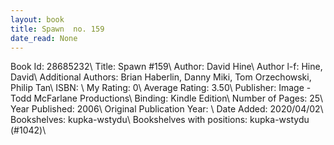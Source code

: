 ```yaml
---
layout: book
title: Spawn  no. 159
date_read: None
---
```


Book Id: 28685232\ 
Title: Spawn #159\ 
Author: David Hine\ 
Author l-f: Hine, David\ 
Additional Authors: Brian Haberlin, Danny Miki, Tom Orzechowski, Philip Tan\ 
ISBN: \ 
My Rating: 0\ 
Average Rating: 3.50\ 
Publisher: Image - Todd McFarlane Productions\ 
Binding: Kindle Edition\ 
Number of Pages: 25\ 
Year Published: 2006\ 
Original Publication Year: \ 
Date Added: 2020/04/02\ 
Bookshelves: kupka-wstydu\ 
Bookshelves with positions: kupka-wstydu (#1042)\ 

